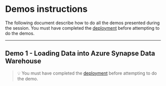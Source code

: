 # Demos instructions

The following document describe how to do all the demos presented during the session. You must have completed the [deployment](../deployment/README.md) before attempting to do the demos.

---

## Demo 1 - Loading Data into Azure Synapse Data Warehouse

> 💡 You must have completed the [deployment](../deployment/README.md) before attempting to do the demo.

